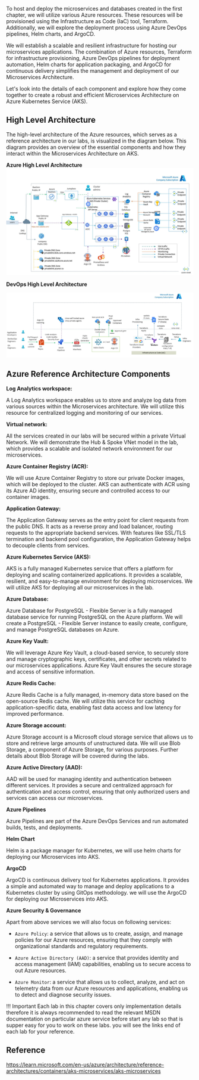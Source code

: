 To host and deploy the microservices and databases created in the first chapter, we will utilize various Azure resources. These resources will be provisioned using the Infrastructure as Code (IaC) tool, Terraform. Additionally, we will explore the deployment process using Azure DevOps pipelines, Helm charts, and ArgoCD.

We will establish a scalable and resilient infrastructure for hosting our microservices applications. The combination of Azure resources, Terraform for infrastructure provisioning, Azure DevOps pipelines for deployment automation, Helm charts for application packaging, and ArgoCD for continuous delivery simplifies the management and deployment of our Microservices Architecture.

Let's look into the details of each component and explore how they come together to create a robust and efficient Microservices Architecture on Azure Kubernetes Service (AKS).

## High Level Architecture

The high-level architecture of the Azure resources, which serves as a reference architecture in our labs, is visualized in the diagram below. This diagram provides an overview of the essential components and how they interact within the Microservices Architecture on AKS.

**Azure High Level Architecture**
![image.jpg](images/image-36.jpg)

**DevOps High Level Architecture**

![image.jpg](images/image-37.jpg)

## Azure Reference Architecture Components

**Log Analytics workspace:**

A Log Analytics workspace enables us to store and analyze log data from various sources within the Microservices architecture. We will utilize this resource for centralized logging and monitoring of our services.

**Virtual network:**

All the services created in our labs will be secured within a private Virtual Network. We will demonstrate the Hub & Spoke VNet model in the lab, which provides a scalable and isolated network environment for our microservices.

**Azure Container Registry (ACR):**

We will use Azure Container Registry to store our private Docker images, which will be deployed to the cluster. AKS can authenticate with ACR using its Azure AD identity, ensuring secure and controlled access to our container images.

**Application Gateway:**

The Application Gateway serves as the entry point for client requests from the public DNS. It acts as a reverse proxy and load balancer, routing requests to the appropriate backend services. With features like SSL/TLS termination and backend pool configuration, the Application Gateway helps to decouple clients from services.

**Azure Kubernetes Service (AKS):**

AKS is a fully managed Kubernetes service that offers a platform for deploying and scaling containerized applications. It provides a scalable, resilient, and easy-to-manage environment for deploying microservices. We will utilize AKS for deploying all our microservices in the lab.

**Azure Database:**

Azure Database for PostgreSQL - Flexible Server is a fully managed database service for running PostgreSQL on the Azure platform. We will create a PostgreSQL - Flexible Server instance to easily create, configure, and manage PostgreSQL databases on Azure.

**Azure Key Vault:**

We will leverage Azure Key Vault, a cloud-based service, to securely store and manage cryptographic keys, certificates, and other secrets related to our microservices applications. Azure Key Vault ensures the secure storage and access of sensitive information.

**Azure Redis Cache:**

Azure Redis Cache is a fully managed, in-memory data store based on the open-source Redis cache. We will utilize this service for caching application-specific data, enabling fast data access and low latency for improved performance.

**Azure Storage account:**

Azure Storage account is a Microsoft cloud storage service that allows us to store and retrieve large amounts of unstructured data. We will use Blob Storage, a component of Azure Storage, for various purposes. Further details about Blob Storage will be covered during the labs.

**Azure Active Directory (AAD):**

AAD will be used for managing identity and authentication between different services. It provides a secure and centralized approach for authentication and access control, ensuring that only authorized users and services can access our microservices.

**Azure Pipelines** 

Azure Pipelines are part of the Azure DevOps Services and run automated builds, tests, and deployments.

**Helm Chart** 

Helm is a package manager for Kubernetes, we will use helm charts for deploying our Microservices into AKS.

**ArgoCD** 

ArgoCD is continuous delivery tool for Kubernetes applications. It provides a simple and automated way to manage and deploy applications to a Kubernetes cluster by using GitOps methodology. we will use the ArgoCD for deploying our Microservices into AKS.

**Azure Security & Governance**

Apart from above services we will also focus on following services:

- `Azure Policy`: a service that allows us to create, assign, and manage policies for our Azure resources, ensuring that they comply with organizational standards and regulatory requirements.

- `Azure Active Directory (AAD)`: a service that provides identity and access management (IAM) capabilities, enabling us to secure access to out Azure resources.

- `Azure Monitor`: a service that allows us to collect, analyze, and act on telemetry data from our Azure resources and applications, enabling us to detect and diagnose security issues.


!!! Important
    Each lab in this chapter covers only implementation details therefore it is always recommended to read the relevant MSDN documentation on particular azure service before start any lab so that is supper easy for you to work on these labs. you will see the links end of each lab for your reference.


## Reference

<https://learn.microsoft.com/en-us/azure/architecture/reference-architectures/containers/aks-microservices/aks-microservices>
